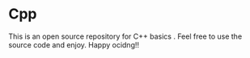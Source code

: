# Cpp
This is an open source repository for C++ basics . Feel free to use the source code and enjoy. Happy ocidng!!
